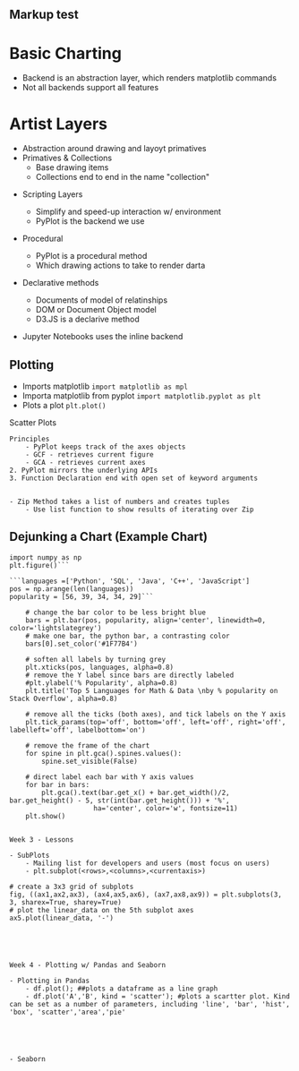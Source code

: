 ## Markup test

# Basic Charting

* Backend is an abstraction layer, which renders matplotlib commands
* Not all backends support all features

# Artist Layers
* Abstraction around drawing and layoyt primatives
* Primatives & Collections
	* Base drawing items
	* Collections end to end in the name "collection"

- Scripting Layers
	- Simplify and speed-up interaction w/ environment
	- PyPlot is the backend we use


- Procedural 
	- PyPlot is a procedural method
	- Which drawing actions to take to render darta

- Declarative methods
	- Documents of model of relatinships
	- DOM or Document Object model
	- D3.JS is a declarive method




- Jupyter Notebooks uses the inline backend


## Plotting 

* Imports matplotlib `import matplotlib as mpl`
* Importa matplotlib from pyplot `import matplotlib.pyplot as plt`
* Plots a plot `plt.plot()`


Scatter Plots
	
	Principles
		- PyPlot keeps track of the axes objects
		- GCF - retrieves current figure
		- GCA - retrieves current axes
	2. PyPlot mirrors the underlying APIs
	3. Function Declaration end with open set of keyword arguments


	- Zip Method takes a list of numbers and creates tuples
		- Use list function to show results of iterating over Zip



## Dejunking a Chart (Example Chart)

```import matplotlib.pyplot as plt
import numpy as np
plt.figure()```

```languages =['Python', 'SQL', 'Java', 'C++', 'JavaScript']
pos = np.arange(len(languages))
popularity = [56, 39, 34, 34, 29]```

	# change the bar color to be less bright blue
	bars = plt.bar(pos, popularity, align='center', linewidth=0, color='lightslategrey')
	# make one bar, the python bar, a contrasting color
	bars[0].set_color('#1F77B4')

	# soften all labels by turning grey
	plt.xticks(pos, languages, alpha=0.8)
	# remove the Y label since bars are directly labeled
	#plt.ylabel('% Popularity', alpha=0.8)
	plt.title('Top 5 Languages for Math & Data \nby % popularity on Stack Overflow', alpha=0.8)

	# remove all the ticks (both axes), and tick labels on the Y axis
	plt.tick_params(top='off', bottom='off', left='off', right='off', labelleft='off', labelbottom='on')

	# remove the frame of the chart
	for spine in plt.gca().spines.values():
	    spine.set_visible(False)
	    
	# direct label each bar with Y axis values
	for bar in bars:
	    plt.gca().text(bar.get_x() + bar.get_width()/2, bar.get_height() - 5, str(int(bar.get_height())) + '%', 
	                 ha='center', color='w', fontsize=11)
	plt.show()


Week 3 - Lessons

- SubPlots
	- Mailing list for developers and users (most focus on users)
	- plt.subplot(<rows>,<columns>,<currentaxis>)

# create a 3x3 grid of subplots
fig, ((ax1,ax2,ax3), (ax4,ax5,ax6), (ax7,ax8,ax9)) = plt.subplots(3, 3, sharex=True, sharey=True)
# plot the linear_data on the 5th subplot axes 
ax5.plot(linear_data, '-')





Week 4 - Plotting w/ Pandas and Seaborn

- Plotting in Pandas
	- df.plot(); ##plots a dataframe as a line graph
	- df.plot('A','B', kind = 'scatter'); #plots a scartter plot. Kind can be set as a number of parameters, including 'line', 'bar', 'hist', 'box', 'scatter','area','pie'
	




- Seaborn









